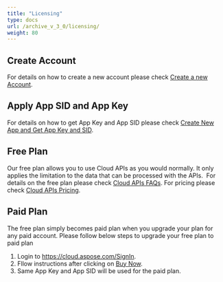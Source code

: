 ```yaml
---
title: "Licensing"
type: docs
url: /archive_v_3_0/licensing/
weight: 80
---
```


## **Create Account**
For details on how to create a new account please check [Create a new Account](https://docs.aspose.cloud/total/creating-and-managing-account).
## **Apply App SID and App Key**
For details on how to get App Key and App SID please check [Create New App and Get App Key and SID](https://docs.aspose.cloud/total/create-new-app-and-get-app-key-and-sid/).
## **Free Plan**
Our free plan allows you to use Cloud APIs as you would normally. It only applies the limitation to the data that can be processed with the APIs.  For details on the free plan please check [Cloud APIs FAQs](https://purchase.aspose.cloud/policies/faq). For pricing please check [Cloud APIs Pricing](https://purchase.aspose.cloud/pricing).
## **Paid Plan**
The free plan simply becomes paid plan when you upgrade your plan for any paid account. Please follow below steps to upgrade your free plan to paid plan 

1. Login to <https://cloud.aspose.com/SignIn>.
2. Fllow instructions after clicking on [Buy Now](https://dashboard.aspose.cloud/#/plan).
3. Same App Key and App SID will be used for the paid plan.




